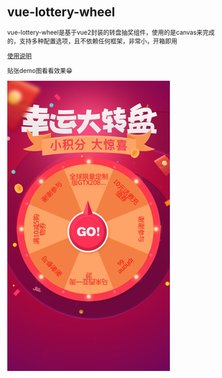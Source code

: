 # vue-lottery-wheel

vue-lottery-wheel是基于vue2封装的转盘抽奖组件，使用的是canvas来完成的，支持多种配置选项，且不依赖任何框架，非常小，开箱即用

[使用说明](https://wheel.assetss.cn/docs)

贴张demo图看看效果:grin:

![](https://github.com/iamobj/graph-bed/blob/master/1/big-wheel.jpg?raw=true)
